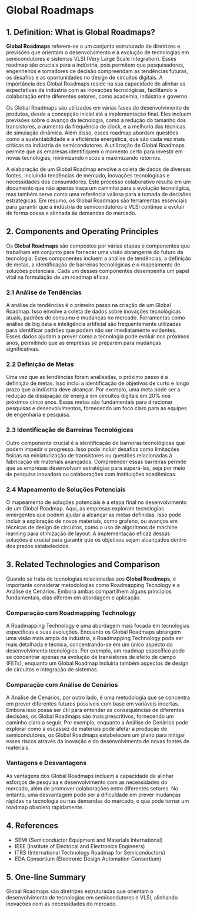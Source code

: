 # Global Roadmaps

## 1. Definition: What is **Global Roadmaps**?
**Global Roadmaps** referem-se a um conjunto estruturado de diretrizes e previsões que orientam o desenvolvimento e a evolução de tecnologias em semicondutores e sistemas VLSI (Very Large Scale Integration). Esses roadmap são cruciais para a indústria, pois permitem que pesquisadores, engenheiros e tomadores de decisão compreendam as tendências futuras, os desafios e as oportunidades no design de circuitos digitais. A importância dos Global Roadmaps reside na sua capacidade de alinhar as expectativas da indústria com as inovações tecnológicas, facilitando a colaboração entre diferentes setores, como academia, indústria e governo.

Os Global Roadmaps são utilizados em várias fases do desenvolvimento de produtos, desde a concepção inicial até a implementação final. Eles incluem previsões sobre o avanço da tecnologia, como a redução do tamanho dos transistores, o aumento da frequência de clock, e a melhoria das técnicas de simulação dinâmica. Além disso, esses roadmap abordam questões como a sustentabilidade e a eficiência energética, que são cada vez mais críticas na indústria de semicondutores. A utilização de Global Roadmaps permite que as empresas identifiquem o momento certo para investir em novas tecnologias, minimizando riscos e maximizando retornos.

A elaboração de um Global Roadmap envolve a coleta de dados de diversas fontes, incluindo tendências de mercado, inovações tecnológicas e necessidades dos consumidores. Este processo colaborativo resulta em um documento que não apenas traça um caminho para a evolução tecnológica, mas também serve como uma referência valiosa para a tomada de decisões estratégicas. Em resumo, os Global Roadmaps são ferramentas essenciais para garantir que a indústria de semicondutores e VLSI continue a evoluir de forma coesa e alinhada às demandas do mercado.

## 2. Components and Operating Principles
Os **Global Roadmaps** são compostos por várias etapas e componentes que trabalham em conjunto para fornecer uma visão abrangente do futuro da tecnologia. Estes componentes incluem a análise de tendências, a definição de metas, a identificação de barreiras tecnológicas e o mapeamento de soluções potenciais. Cada um desses componentes desempenha um papel vital na formulação de um roadmap eficaz.

### 2.1 Análise de Tendências
A análise de tendências é o primeiro passo na criação de um Global Roadmap. Isso envolve a coleta de dados sobre inovações tecnológicas atuais, padrões de consumo e mudanças no mercado. Ferramentas como análise de big data e inteligência artificial são frequentemente utilizadas para identificar padrões que podem não ser imediatamente evidentes. Esses dados ajudam a prever como a tecnologia pode evoluir nos próximos anos, permitindo que as empresas se preparem para mudanças significativas.

### 2.2 Definição de Metas
Uma vez que as tendências foram analisadas, o próximo passo é a definição de metas. Isso inclui a identificação de objetivos de curto e longo prazo que a indústria deve alcançar. Por exemplo, uma meta pode ser a redução da dissipação de energia em circuitos digitais em 20% nos próximos cinco anos. Essas metas são fundamentais para direcionar pesquisas e desenvolvimentos, fornecendo um foco claro para as equipes de engenharia e pesquisa.

### 2.3 Identificação de Barreiras Tecnológicas
Outro componente crucial é a identificação de barreiras tecnológicas que podem impedir o progresso. Isso pode incluir desafios como limitações físicas na miniaturização de transistores ou questões relacionadas à fabricação de materiais avançados. Compreender essas barreiras permite que as empresas desenvolvam estratégias para superá-las, seja por meio de pesquisa inovadora ou colaborações com instituições acadêmicas.

### 2.4 Mapeamento de Soluções Potenciais
O mapeamento de soluções potenciais é a etapa final no desenvolvimento de um Global Roadmap. Aqui, as empresas exploram tecnologias emergentes que podem ajudar a alcançar as metas definidas. Isso pode incluir a exploração de novos materiais, como grafeno, ou avanços em técnicas de design de circuitos, como o uso de algoritmos de machine learning para otimização de layout. A implementação eficaz dessas soluções é crucial para garantir que os objetivos sejam alcançados dentro dos prazos estabelecidos.

## 3. Related Technologies and Comparison
Quando se trata de tecnologias relacionadas aos **Global Roadmaps**, é importante considerar metodologias como Roadmapping Tecnology e a Análise de Cenários. Embora ambas compartilhem alguns princípios fundamentais, elas diferem em abordagem e aplicação.

### Comparação com Roadmapping Technology
A Roadmapping Technology é uma abordagem mais focada em tecnologias específicas e suas evoluções. Enquanto os Global Roadmaps abrangem uma visão mais ampla da indústria, a Roadmapping Technology pode ser mais detalhada e técnica, concentrando-se em um único aspecto do desenvolvimento tecnológico. Por exemplo, um roadmap específico pode se concentrar apenas na evolução de transistores de efeito de campo (FETs), enquanto um Global Roadmap incluiria também aspectos de design de circuitos e integração de sistemas.

### Comparação com Análise de Cenários
A Análise de Cenários, por outro lado, é uma metodologia que se concentra em prever diferentes futuros possíveis com base em variáveis incertas. Embora isso possa ser útil para entender as consequências de diferentes decisões, os Global Roadmaps são mais prescritivos, fornecendo um caminho claro a seguir. Por exemplo, enquanto a Análise de Cenários pode explorar como a escassez de materiais pode afetar a produção de semicondutores, os Global Roadmaps estabelecem um plano para mitigar esses riscos através da inovação e do desenvolvimento de novas fontes de materiais.

### Vantagens e Desvantagens
As vantagens dos Global Roadmaps incluem a capacidade de alinhar esforços de pesquisa e desenvolvimento com as necessidades do mercado, além de promover colaborações entre diferentes setores. No entanto, uma desvantagem pode ser a dificuldade em prever mudanças rápidas na tecnologia ou nas demandas do mercado, o que pode tornar um roadmap obsoleto rapidamente.

## 4. References
- SEMI (Semiconductor Equipment and Materials International)
- IEEE (Institute of Electrical and Electronics Engineers)
- ITRS (International Technology Roadmap for Semiconductors)
- EDA Consortium (Electronic Design Automation Consortium)

## 5. One-line Summary
Global Roadmaps são diretrizes estruturadas que orientam o desenvolvimento de tecnologias em semicondutores e VLSI, alinhando inovações com as necessidades do mercado.
